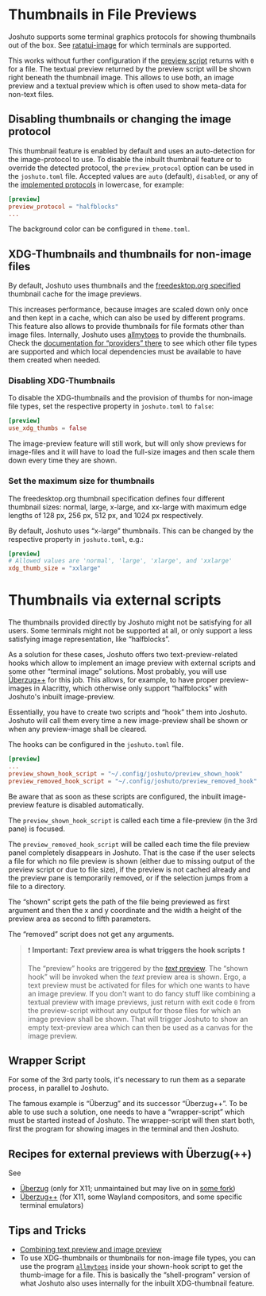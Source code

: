 # Thumbnails in File Previews

Joshuto supports some terminal graphics protocols for showing thumbnails out of the box.
See [ratatui-image](https://github.com/benjajaja/ratatui-image?tab=readme-ov-file#compatibility-matrix)
for which terminals are supported.

This works without further configuration if the [preview script](../file_previews.md) returns with `0` for a file.
The textual preview returned by the preview script will be shown right beneath the thumbnail image.
This allows to use both, an image preview and a textual preview which is often used to show meta-data for non-text files.

## Disabling thumbnails or changing the image protocol

This thumbnail feature is enabled by default and uses an auto-detection for the image-protocol to use.
To disable the inbuilt thumbnail feature or to override the detected protocol, the `preview_protocol` option can
be used in the `joshuto.toml` file. Accepted values are `auto` (default), 
`disabled`, or any of the [implemented protocols](https://docs.rs/ratatui-image/latest/ratatui_image/picker/enum.ProtocolType.html) 
in lowercase, for example:
```toml
[preview]
preview_protocol = "halfblocks"
...
```

The background color can be configured in `theme.toml`.

## XDG-Thumbnails and thumbnails for non-image files

By default, Joshuto uses thumbnails and the
[freedesktop.org specified](https://specifications.freedesktop.org/thumbnail-spec/thumbnail-spec-latest.html)
thumbnail cache for the image previews.

This increases performance, because images are scaled down only once and then kept in a cache, which
can also be used by different programs.
This feature also allows to provide thumbnails for file formats other than image files.
Internally, Joshuto uses [allmytoes](https://gitlab.com/allmytoes/allmytoes) to provide the thumbnails.
Check the [documentation for “providers” there](https://gitlab.com/allmytoes/allmytoes#provider) to see which other
file types are supported and which local dependencies must be available to have them created when needed.

### Disabling XDG-Thumbnails

To disable the XDG-thumbnails and the provision of thumbs for non-image file types,
set the respective property in `joshuto.toml` to `false`:
```toml
[preview]
use_xdg_thumbs = false
```
The image-preview feature will still work, but will only show previews for image-files and it will
have to load the full-size images and then scale them down every time they are shown.

### Set the maximum size for thumbnails
The freedesktop.org thumbnail specification defines four different thumbnail sizes: normal, large, x-large, and xx-large
with maximum edge lengths of 128 px, 256 px, 512 px, and 1024 px respectively.

By default, Joshuto uses “x-large” thumbnails. This can be changed by the respective property in `joshuto.toml`, e.g.:
```toml
[preview]
# Allowed values are 'normal', 'large', 'xlarge', and 'xxlarge'
xdg_thumb_size = "xxlarge"
```

# Thumbnails via external scripts
The thumbnails provided directly by Joshuto might not be satisfying for all users.
Some terminals might not be supported at all, or only support a less satisfying image representation, like “halfblocks”.

As a solution for these cases,
Joshuto offers two text-preview-related hooks which allow to implement
an image preview with external scripts and some other “terminal image” solutions.
Most probably, you will use [Überzug++](ueberzugpp.md) for this job.
This allows, for example, to have proper preview-images in Alacritty, which otherwise only 
support “halfblocks” with Joshuto's inbuilt image-preview.

Essentially, you have to create two scripts and “hook” them into Joshuto.
Joshuto will call them every time a new image-preview shall be shown or when any preview-image shall
be cleared.

The hooks can be configured in the `joshuto.toml` file.
```toml
[preview]
...
preview_shown_hook_script = "~/.config/joshuto/preview_shown_hook"
preview_removed_hook_script = "~/.config/joshuto/preview_removed_hook"
```

Be aware that as soon as these scripts are configured, the inbuilt image-preview feature
is disabled automatically.

The `preview_shown_hook_script` is called each time a file-preview (in the 3rd 
pane) is focused.

The `preview_removed_hook_script` will be called each time the file preview 
panel completely disappears in Joshuto.
That is the case if the user selects a file for which no file preview is shown
(either due to missing output of the preview script or due to file size),
if the preview is not cached already and the preview pane is temporarily removed,
or if the selection jumps from a file to a directory.

The “shown” script gets the path of the file being previewed
as first argument and then the x and y coordinate and the width a
height of the preview area as second to fifth parameters.

The “removed” script does not get any arguments.

> ❗ **Important: *Text* preview area is what triggers the hook scripts** ❗
>
> The “preview” hooks are triggered by the [*text* preview](../file_previews.md).
> The “shown hook” will be invoked when the *text* preview area is shown.
> Ergo, a text preview must be activated for files for which one wants to have an
> image preview.
> If you don't want to do fancy stuff like combining a textual preview with image previews,
> just return with exit code `0` from the preview-script without any output for those files
> for which an image preview shall be shown.
> That will trigger Joshuto to show an empty text-preview area which can then be used
> as a canvas for the image preview.

## Wrapper Script
For some of the 3rd party tools, it's necessary 
to run them as a separate process, in parallel to Joshuto.

The famous example is “Überzug” and its successor “Überzug++”.
To be able to use such a solution,
one needs to have a “wrapper-script” which must be started instead of Joshuto.
The wrapper-script will then start both, first the program for showing images
in the terminal and then Joshuto.


## Recipes for external previews with Überzug(++)

See

* [Überzug](ueberzug.md) (only for X11; unmaintained but may live on in [some fork](https://github.com/ueber-devel/ueberzug))
* [Überzug++](ueberzugpp.md) (for X11, some Wayland compositors, and some specific terminal emulators)

## Tips and Tricks
* [Combining text preview and image preview](combined_with_text.md)
* To use XDG-thumbnails or thumbnails for non-image file types, you 
  can use the program [`allmytoes`](https://gitlab.com/allmytoes/allmytoes) inside
  your shown-hook script to get the thumb-image for a file.
  This is basically the “shell-program” version of what Joshuto also uses internally for the inbuilt XDG-thumbnail feature.

